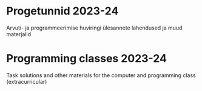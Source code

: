 # Progetunnid 2023-24
Arvuti- ja programmeerimise huviringi ülesannete lahendused ja muud materjalid


# Programming classes 2023-24
Task solutions and other materials for the computer and programming class (extracurricular)
